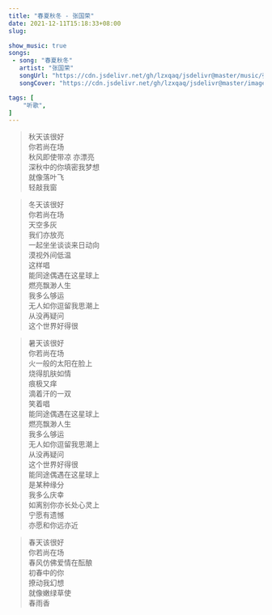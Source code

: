 ```yaml
---
title: "春夏秋冬 - 张国荣"
date: 2021-12-11T15:18:33+08:00
slug: 

show_music: true
songs:
 - song: "春夏秋冬"
   artist: "张国荣"
   songUrl: "https://cdn.jsdelivr.net/gh/lzxqaq/jsdelivr@master/music/張國榮_Leslie_Cheung_《春夏秋冬_A_Balloon’s_Journey》MV.mp3"
   songCover: "https://cdn.jsdelivr.net/gh/lzxqaq/jsdelivr@master/image/music/monica.jpg"

tags: [
    "听歌",
]
---
```


> 秋天该很好  
> 你若尚在场  
> 秋风即使带凉 亦漂亮  
> 深秋中的你填密我梦想  
> 就像落叶飞  
> 轻敲我窗  

> 冬天该很好  
> 你若尚在场   
> 天空多灰  
> 我们亦放亮  
> 一起坐坐谈谈来日动向  
> 漠视外间低温  
> 这样唱  
> 能同途偶遇在这星球上  
> 燃亮飘渺人生  
> 我多么够运  
> 无人如你逗留我思潮上  
> 从没再疑问  
> 这个世界好得很  

> 暑天该很好  
> 你若尚在场  
> 火一般的太阳在脸上  
> 烧得肌肤如情  
> 痕极又痒  
> 滴着汗的一双  
> 笑着唱  
> 能同途偶遇在这星球上  
> 燃亮飘渺人生  
> 我多么够运  
> 无人如你逗留我思潮上  
> 从没再疑问  
> 这个世界好得很  
> 能同途偶遇在这星球上  
> 是某种缘分  
> 我多么庆幸  
> 如离别你亦长处心灵上  
> 宁愿有遗憾   
> 亦愿和你远亦近  

> 春天该很好  
> 你若尚在场  
> 春风仿佛爱情在酝酿  
> 初春中的你  
> 撩动我幻想  
> 就像嫩绿草使  
> 春雨香  